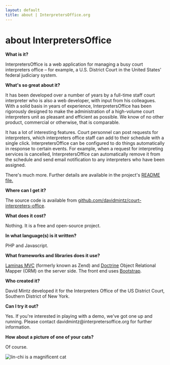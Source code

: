 ```yaml
---
layout: default
title: about | InterpretersOffice.org
---
```


# about InterpretersOffice

<strong>What is it?</strong>

<p class="ml-4"><span class="text-monospace">InterpretersOffice</span> is a web application for managing a busy court interpreters office – for example, a U.S. District Court in the United States' federal judiciary system.</p>

<strong>What's so great about it?</strong>

<p class="ml-4">It has been developed over a number of years by a full-time staff court interpreter who is also a web developer, with input from his colleagues. 
    With a solid basis in years of experience, <span class="text-monospace">InterpretersOffice</span> has been rigorously designed to make the administration of a high-volume court interpreters unit as pleasant and efficient as possible. We know of no other product, commercial or otherwise, that is comparable.</p>

<p class="ml-4">It has a lot of interesting features. Court personnel can post requests for interpreters, which interpreters office staff can add 
    to their schedule with a single click. <span class="text-monospace">InterpretersOffice</span>  can be configured to do things automatically in 
    response to certain events. For example, when a request for interpreting 
    services is cancelled, <span class="text-monospace">InterpretersOffice</span> can automatically remove it from the schedule and send email notification to any interpreters who have been assigned.</p>

<p class="ml-4">There's much more. Further details are available in the project's <a href="https://github.com/davidmintz/court-interpreters-office/blob/master/README.md">README file.</a></p>

<strong>Where can I get it?</strong>

<p class="ml-4">The source code is available from <a href="https://github.com/davidmintz/court-interpreters-office">github.com/davidmintz/court-interpreters-office</a>.</p>

<strong>What does it cost?</strong>

<p class="ml-4">Nothing. It is a free and open-source project.</p>

<strong>In what language(s) is it written?</strong>

<p class="ml-4">PHP and Javascript.</p>

<strong>What frameworks and libraries does it use?</strong>

<p class="ml-4">
<a href="https://docs.laminas.dev/laminas-mvc/">Laminas MVC</a> (formerly known as Zend) and <a href="https://www.doctrine-project.org/">Doctrine</a> Object Relational Mapper (ORM)
on the server side. The front end uses <a href="https://getbootstrap.com/">Bootstrap</a>.
</p>
    

<strong>Who created it?</strong>

<p class="ml-4">David Mintz developed it for the Interpreters Office of the US District Court, Southern District of New York.</p>

<strong>Can I try it out?</strong>

<p class="ml-4">Yes. If you're interested in playing with a demo, we've got one up and running. Please contact davidmintz@interpretersoffice.org for further information.</p>

<strong>How about a picture of one of your cats?</strong>

<p class="pl-4">Of course.</p>
<p class="mx-auto text-center">
    <img src="/assets/images/lin-chi.jpg" alt="lin-chi is a magnificent cat" class="img-fluid">
</p>
  


